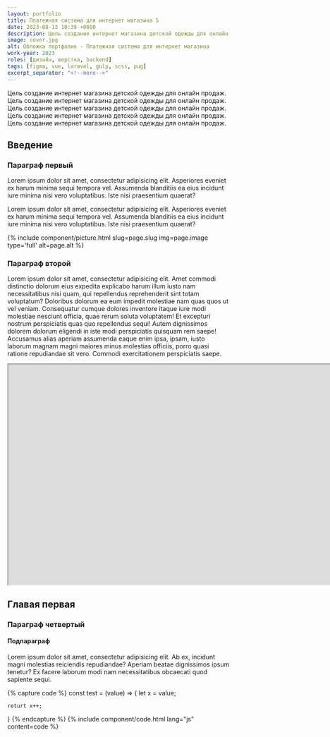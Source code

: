 ```yaml
---
layout: portfolio
title: Платежная система для интернет магазина 5
date: 2023-08-13 10:39 +0600
description: Цель создание интернет магазина детской одежды для онлайн продаж.
image: cover.jpg
alt: Обложка портфолио - Платежная система для интернет магазина
work-year: 2023
roles: [дизайн, верстка, backend]
tags: [figma, vue, laravel, gulp, scss, pug]
excerpt_separator: "<!--more-->"
---
```


Цель создание интернет магазина детской одежды для онлайн продаж.
Цель создание интернет магазина детской одежды для онлайн продаж.
Цель создание интернет магазина детской одежды для онлайн продаж.
Цель создание интернет магазина детской одежды для онлайн продаж.
Цель создание интернет магазина детской одежды для онлайн продаж.

<!--more-->

## Введение

### Параграф первый

Lorem ipsum dolor sit amet, consectetur adipisicing elit. Asperiores eveniet ex harum minima sequi tempora vel. Assumenda blanditiis ea eius incidunt iure minima nisi vero voluptatibus. Iste nisi praesentium quaerat?

Lorem ipsum dolor sit amet, consectetur adipisicing elit. Asperiores eveniet ex harum minima sequi tempora vel. Assumenda blanditiis ea eius incidunt iure minima nisi vero voluptatibus. Iste nisi praesentium quaerat?

{% include component/picture.html slug=page.slug img=page.image type='full' alt=page.alt %}

### Параграф второй

Lorem ipsum dolor sit amet, consectetur adipisicing elit. Amet commodi distinctio dolorum eius expedita explicabo harum illum iusto nam necessitatibus nisi quam, qui repellendus reprehenderit sint totam voluptatum? Doloribus dolorum ea eum impedit molestiae nam quas quos ut vel veniam. Consequatur cumque dolores inventore itaque iure modi molestiae nesciunt officia, quae rerum soluta voluptatem! Et excepturi nostrum perspiciatis quas quo repellendus sequi! Autem dignissimos dolorem dolorum eligendi in iste modi perspiciatis quisquam rem saepe! Accusamus alias aperiam assumenda eaque enim ipsa, ipsam, iusto laborum magnam magni maiores minus molestias officiis, porro quasi ratione repudiandae sit vero. Commodi exercitationem perspiciatis saepe.

<iframe width="1980" height="500" src="https://www.youtube.com/embed/aJoo79OwZEI" title="YouTube video player" allow="accelerometer; autoplay; clipboard-write; encrypted-media; gyroscope; picture-in-picture; web-share" allowfullscreen=""></iframe>

## Главая первая

### Параграф четвертый

#### Подпараграф

Lorem ipsum dolor sit amet, consectetur adipisicing elit. Ab ex, incidunt magni molestias reiciendis repudiandae? Aperiam beatae dignissimos ipsum tenetur? Ex facere laborum modi nam necessitatibus obcaecati quod sapiente sequi.

{% capture code %}
const test = (value) => {
let x = value;

    returt x++;
}
{% endcapture %}
{% include component/code.html lang="js" content=code %}
